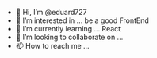- 👋 Hi, I’m @eduard727
- 👀 I’m interested in ... be a good FrontEnd
- 🌱 I’m currently learning ... React
- 💞️ I’m looking to collaborate on ...
- 📫 How to reach me ...

<!---
eduard727/eduard727 is a ✨ special ✨ repository because its `README.md` (this file) appears on your GitHub profile.
You can click the Preview link to take a look at your changes.
--->
